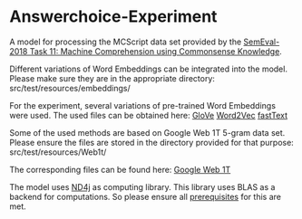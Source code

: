 # Answerchoice-Experiment
A model for processing the MCScript data set provided by the [SemEval-2018 Task 11: Machine Comprehension using Commonsense Knowledge](https://competitions.codalab.org/competitions/17184).

Different variations of Word Embeddings can be integrated into the model. Please make sure they are in the appropriate directory:
  src/test/resources/embeddings/

For the experiment, several variations of pre-trained Word Embeddings were used. The used files can be obtained here:
  [GloVe](https://nlp.stanford.edu/projects/glove/)
  [Word2Vec](https://drive.google.com/file/d/0B7XkCwpI5KDYNlNUTTlSS21pQmM/edit)
  [fastText](https://github.com/facebookresearch/fastText/blob/master/pretrained-vectors.md)

Some of the used methods are based on Google Web 1T 5-gram data set. Please ensure the files are stored in the directory provided for that purpose:
  src/test/resources/Web1t/
  
The corresponding files can be found here:
  [Google Web 1T](https://catalog.ldc.upenn.edu/ldc2006t13)

The model uses [ND4j](https://nd4j.org/) as computing library. This library uses BLAS as a backend for computations. So please ensure all [prerequisites](https://nd4j.org/getstarted#Prerequisites) for this are met.

